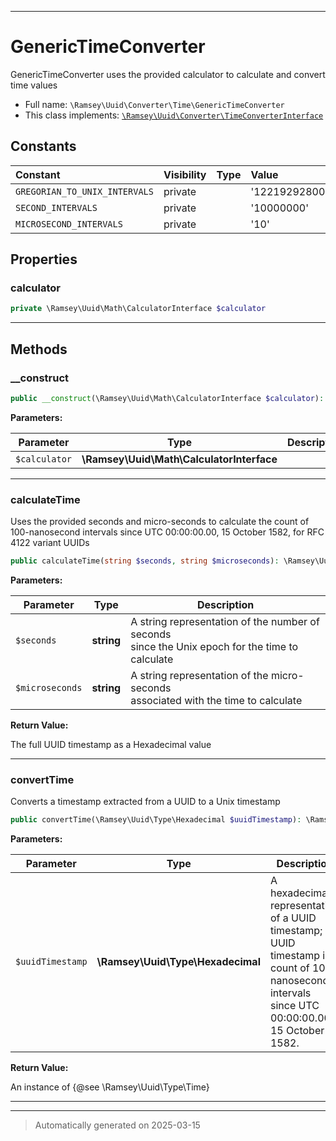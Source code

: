 ***

# GenericTimeConverter

GenericTimeConverter uses the provided calculator to calculate and convert
time values



* Full name: `\Ramsey\Uuid\Converter\Time\GenericTimeConverter`
* This class implements:
[`\Ramsey\Uuid\Converter\TimeConverterInterface`](../TimeConverterInterface.md)


## Constants

| Constant | Visibility | Type | Value |
|:---------|:-----------|:-----|:------|
|`GREGORIAN_TO_UNIX_INTERVALS`|private| |&#039;122192928000000000&#039;|
|`SECOND_INTERVALS`|private| |&#039;10000000&#039;|
|`MICROSECOND_INTERVALS`|private| |&#039;10&#039;|

## Properties


### calculator



```php
private \Ramsey\Uuid\Math\CalculatorInterface $calculator
```






***

## Methods


### __construct



```php
public __construct(\Ramsey\Uuid\Math\CalculatorInterface $calculator): mixed
```








**Parameters:**

| Parameter | Type | Description |
|-----------|------|-------------|
| `$calculator` | **\Ramsey\Uuid\Math\CalculatorInterface** |  |





***

### calculateTime

Uses the provided seconds and micro-seconds to calculate the count of
100-nanosecond intervals since UTC 00:00:00.00, 15 October 1582, for
RFC 4122 variant UUIDs

```php
public calculateTime(string $seconds, string $microseconds): \Ramsey\Uuid\Type\Hexadecimal
```








**Parameters:**

| Parameter | Type | Description |
|-----------|------|-------------|
| `$seconds` | **string** | A string representation of the number of seconds<br />since the Unix epoch for the time to calculate |
| `$microseconds` | **string** | A string representation of the micro-seconds<br />associated with the time to calculate |


**Return Value:**

The full UUID timestamp as a Hexadecimal value




***

### convertTime

Converts a timestamp extracted from a UUID to a Unix timestamp

```php
public convertTime(\Ramsey\Uuid\Type\Hexadecimal $uuidTimestamp): \Ramsey\Uuid\Type\Time
```








**Parameters:**

| Parameter | Type | Description |
|-----------|------|-------------|
| `$uuidTimestamp` | **\Ramsey\Uuid\Type\Hexadecimal** | A hexadecimal representation of a UUID<br />timestamp; a UUID timestamp is a count of 100-nanosecond intervals<br />since UTC 00:00:00.00, 15 October 1582. |


**Return Value:**

An instance of {@see \Ramsey\Uuid\Type\Time}




***


***
> Automatically generated on 2025-03-15
